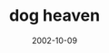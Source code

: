 ---
layout: base.njk
title : 'dog heaven' 
view_title : 'dog heaven' 
year : '2002' 
date : '2002-10-09' 
img_file : '/drawing/dogheaven.png' 
html_file : 'dogheaven' 
next_html : 'nothingbettertodo.html' 
year_order : '169' 
permalink : "title/{{html_file}}.html"
---